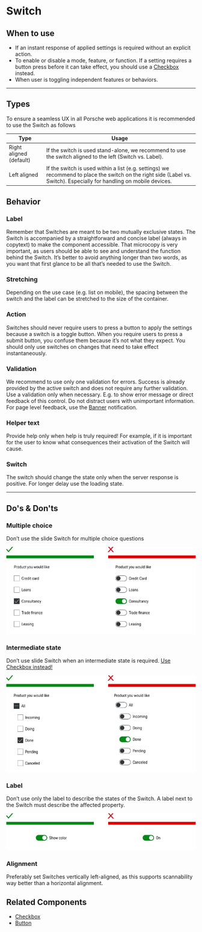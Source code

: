 # Switch

<TableOfContents></TableOfContents>

## When to use

- If an instant response of applied settings is required without an explicit action.
- To enable or disable a mode, feature, or function. If a setting requires a button press before it can take effect, you
  should use a [Checkbox](components/checkbox) instead.
- When user is toggling independent features or behaviors.

---

## Types

To ensure a seamless UX in all Porsche web applications it is recommended to use the Switch as follows

| Type                    | Usage                                                                                                                                                                 |
| ----------------------- | --------------------------------------------------------------------------------------------------------------------------------------------------------------------- |
| Right aligned (default) | If the switch is used stand-alone, we recommend to use the switch aligned to the left (Switch vs. Label).                                                             |
| Left aligned            | If the switch is used within a list (e.g. settings) we recommend to place the switch on the right side (Label vs. Switch). Especially for handling on mobile devices. |

## Behavior

### Label

Remember that Switches are meant to be two mutually exclusive states. The Switch is accompanied by a straightforward and
concise label (always in copytext) to make the component accessible. That microcopy is very important, as users should
be able to see and understand the function behind the Switch. It’s better to avoid anything longer than two words, as
you want that first glance to be all that’s needed to use the Switch.

### Stretching

Depending on the use case (e.g. list on mobile), the spacing between the switch and the label can be stretched to the
size of the container.

### Action

Switches should never require users to press a button to apply the settings because a switch is a toggle button. When
you require users to press a submit button, you confuse them because it’s not what they expect. You should only use
switches on changes that need to take effect instantaneously.

### Validation

We recommend to use only one validation for errors. Success is already provided by the active switch and does not
require any further validation. Use a validation only when necessary. E.g. to show error message or direct feedback of
this control. Do not distract users with unimportant information. For page level feedback, use the
[Banner](components/banner) notification.

### Helper text

Provide help only when help is truly required! For example, if it is important for the user to know what consequences
their activation of the Switch will cause.

### Switch

The switch should change the state only when the server response is positive. For longer delay use the loading state.

---

## Do's & Don'ts

### Multiple choice

Don’t use the slide Switch for multiple choice questions

![Multiple choice questions](assets/switch-multiple_choice.png)

### Intermediate state

Don’t use slide Switch when an intermediate state is required. [Use Checkbox instead!](components/checkbox)

![Intermediate state](assets/switch-intermediate-state.png)

### Label

Don’t use only the label to describe the states of the Switch. A label next to the Switch must describe the affected
property.

![Switch Label](assets/switch-label.png)

### Alignment

Preferably set Switches vertically left-aligned, as this supports scannability way better than a horizontal alignment.

## Related Components

- [Checkbox](components/checkbox)
- [Button](components/button)

